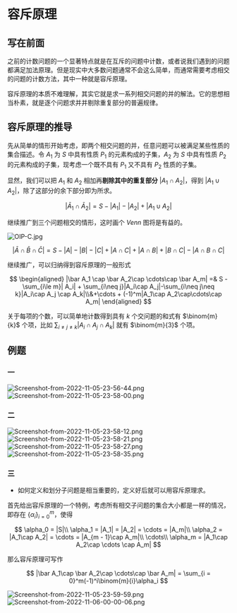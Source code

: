 # 容斥原理

## 写在前面

之前的计数问题的一个显著特点就是在互斥的问题中计数，或者说我们遇到的问题都满足加法原理。但是现实中大多数问题通常不会这么简单，而通常需要考虑相交的问题的计数方法，其中一种就是容斥原理。

容斥原理的本质不难理解，其实它就是求一系列相交问题的并的解法。它的思想相当朴素，就是逐个问题求并并剔除重复部分的普遍规律。

## 容斥原理的推导

先从简单的情形开始考虑，即两个相交问题的并，任意问题可以被满足某些性质的集合描述。令 $A_1$ 为 $S$ 中具有性质 $P_1$ 的元素构成的子集，$A_2$ 为 $S$ 中具有性质 $P_2$ 的元素构成的子集，现考虑一个既不具有 $P_1$ 又不具有 $P_2$ 性质的子集。

显然，我们可以把 $A_1$ 和 $A_2$ 相加再**剔除其中的重复部分** $|A_1\cap A_2|$，得到 $|A_1 \cup A_2|$，除了这部分的余下部分即为所求。

$$
|\bar A_1 \cap \bar A_2| = S - |A_1| - |A_2| + |A_1 \cup A_2|
$$

继续推广到三个问题相交的情形，这时画个 $Venn$ 图将是有益的。

![OIP-C.jpg](http://image.tjzfile.xyz/images/2022/11/05/OIP-C.jpg)

$$
|\bar A\cap \bar B\cap \bar C| = S - |A| - |B| - |C| + |A\cap C| + |A\cap B| + |B\cap C| - |A\cap B\cap C|
$$

继续推广，可以归纳得到容斥原理的一般形式

$$
\begin{aligned}
|\bar A_1 \cap \bar A_2\cap \cdots\cap \bar A_m| =& S - \sum_{i\le m}| A_i| + \sum_{i\neq j}|A_i\cap A_j|-\sum_{i\neq j\neq k}|A_i\cap A_j \cap A_k|\\&+\cdots + (-1)^m|A_1\cap A_2\cap\cdots\cap A_m|
\end{aligned}
$$

关于每项的个数，可以简单地计数得到具有 $k$ 个交问题的和式有 $\binom{m}{k}$ 个项，比如 $\sum_{i\neq j\neq k}|A_i\cap A_j \cap A_k|$ 就有 $\binom{m}{3}$ 个项。

## 例题

### 一

![Screenshot-from-2022-11-05-23-56-44.png](http://image.tjzfile.xyz/images/2022/11/05/Screenshot-from-2022-11-05-23-56-44.png)
![Screenshot-from-2022-11-05-23-58-00.png](http://image.tjzfile.xyz/images/2022/11/05/Screenshot-from-2022-11-05-23-58-00.png)

### 二

![Screenshot-from-2022-11-05-23-58-12.png](http://image.tjzfile.xyz/images/2022/11/05/Screenshot-from-2022-11-05-23-58-12.png)
![Screenshot-from-2022-11-05-23-58-21.png](http://image.tjzfile.xyz/images/2022/11/05/Screenshot-from-2022-11-05-23-58-21.png)
![Screenshot-from-2022-11-05-23-58-27.png](http://image.tjzfile.xyz/images/2022/11/05/Screenshot-from-2022-11-05-23-58-27.png)
![Screenshot-from-2022-11-05-23-58-35.png](http://image.tjzfile.xyz/images/2022/11/05/Screenshot-from-2022-11-05-23-58-35.png)

### 三

* 如何定义和划分子问题是相当重要的，定义好后就可以用容斥原理求。

首先给出容斥原理的一个特例，考虑所有相交子问题的集合大小都是一样的情况，即存在 $\{\alpha_i\}_{i = 0}^{m}$，使得

$$
\alpha_0 = |S|\\
\alpha_1 = |A_1| = |A_2| = \cdots = |A_m|\\
\alpha_2 = |A_1\cap A_2| = \cdots = |A_{m - 1}\cap A_m|\\
\cdots\\
\alpha_m = |A_1\cap A_2\cap \cdots \cap A_m|
$$

那么容斥原理可写作

$$
|\bar A_1\cap \bar A_2\cap \cdots\cap \bar A_m| = \sum_{i = 0}^m(-1)^i\binom{m}{i}\alpha_i
$$

![Screenshot-from-2022-11-05-23-59-59.png](http://image.tjzfile.xyz/images/2022/11/05/Screenshot-from-2022-11-05-23-59-59.png)
![Screenshot-from-2022-11-06-00-00-06.png](http://image.tjzfile.xyz/images/2022/11/05/Screenshot-from-2022-11-06-00-00-06.png)
